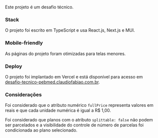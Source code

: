 Este projeto é um desafio técnico.

### Stack
O projeto foi escrito em TypeScript e usa React.js, Next.js e MUI.

### Mobile-friendly
As páginas do projeto foram otimizadas para telas menores.

### Deploy
O projeto foi implantado em Vercel e está disponível para acesso em [desafio-tecnico-pebmed.claudiofabiao.com.br](https://desafio-tecnico-pebmed.claudiofabiao.com.br).

### Considerações
Foi considerado que o atributo numérico ```fullPrice``` representa valores em reais e que cada unidade numérica é igual a R$ 1,00.

Foi considerado que planos com o atributo ```splittable: false``` não podem ser parcelados e a visibilidade do controle de número de parcelas foi condicionada ao plano selecionado.